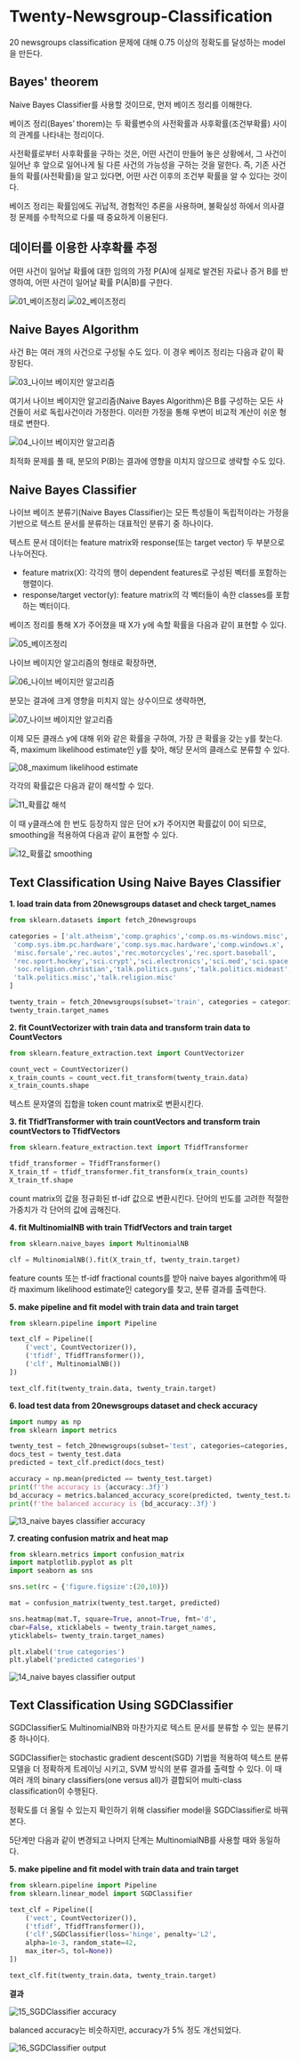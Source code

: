 # Twenty-Newsgroup-Classification

20 newsgroups classification 문제에 대해 0.75 이상의 정확도를 달성하는 model을 만든다.

## Bayes' theorem

Naive Bayes Classifier를 사용할 것이므로, 먼저 베이즈 정리를 이해한다.

베이즈 정리(Bayes’ thorem)는 두 확률변수의 사전확률과 사후확률(조건부확률) 사이의 관계를 나타내는 정리이다.

사전확률로부터 사후확률을 구하는 것은, 어떤 사건이 만들어 놓은 상황에서, 그 사건이 일어난 후 앞으로 일어나게 될 다른 사건의 가능성을 구하는 것을 말한다. 즉, 기존 사건들의 확률(사전확률)을 알고 있다면, 어떤 사건 이후의 조건부 확률을 알 수 있다는 것이다.

베이즈 정리는 확률임에도 귀납적, 경험적인 추론을 사용하며, 불확실성 하에서 의사결정 문제를 수학적으로 다룰 때 중요하게 이용된다.

## 데이터를 이용한 사후확률 추정

어떤 사건이 일어날 확률에 대한 임의의 가정 P(A)에 실제로 발견된 자료나 증거 B를 반영하여, 어떤 사건이 일어날 확률 P(A|B)를 구한다.

![01_베이즈정리](https://user-images.githubusercontent.com/104701375/167359507-a8f6aeae-80db-494c-ac01-2ee2b659ab3f.png)
![02_베이즈정리](https://user-images.githubusercontent.com/104701375/167360130-75bef3a3-cd8a-451f-b099-d149c0b40807.png)

## Naive Bayes Algorithm

사건 B는 여러 개의 사건으로 구성될 수도 있다. 이 경우 베이즈 정리는 다음과 같이 확장된다.

![03_나이브 베이지안 알고리즘](https://user-images.githubusercontent.com/104701375/167360759-00c153b6-edd3-4edf-8d52-6501955c6873.png)

여기서 나이브 베이지안 알고리즘(Naive Bayes Algorithm)은 B를 구성하는 모든 사건들이 서로 독립사건이라 가정한다. 이러한 가정을 통해 우변이 비교적 계산이 쉬운 형태로 변한다.

![04_나이브 베이지안 알고리즘](https://user-images.githubusercontent.com/104701375/167361080-115c71a6-92ef-44a5-9428-6ac1ae49c799.png)

최적화 문제를 풀 때, 분모의 P(B)는 결과에 영향을 미치지 않으므로 생략할 수도 있다.

## Naive Bayes Classifier

나이브 베이즈 분류기(Naive Bayes Classifier)는 모든 특성들이 독립적이라는 가정을 기반으로 텍스트 문서를 분류하는 대표적인 분류기 중 하나이다.  

텍스트 문서 데이터는 feature matrix와 response(또는 target vector) 두 부분으로 나누어진다.
- feature matrix(X): 각각의 행이 dependent features로 구성된 벡터를 포함하는 행렬이다.
- response/target vector(y): feature matrix의 각 벡터들이 속한 classes를 포함하는 벡터이다.  

베이즈 정리를 통해 X가 주어졌을 때 X가 y에 속할 확률을 다음과 같이 표현할 수 있다.

![05_베이즈정리](https://user-images.githubusercontent.com/104701375/167362726-249e97d0-195e-4d2b-bac8-5d4624236bc4.png)

나이브 베이지안 알고리즘의 형태로 확장하면, 

![06_나이브 베이지안 알고리즘](https://user-images.githubusercontent.com/104701375/167364289-b10467a1-0161-493a-8500-33ea9a2ad397.png)

분모는 결과에 크게 영향을 미치지 않는 상수이므로 생략하면,

![07_나이브 베이지안 알고리즘](https://user-images.githubusercontent.com/104701375/167364626-9c8fa662-3d7a-41e1-ac8e-4a77bfbc83ef.png)

이제 모든 클래스 y에 대해 위와 같은 확률을 구하여, 가장 큰 확률을 갖는 y를 찾는다. 즉, maximum likelihood estimate인 y를 찾아, 해당 문서의 클래스로 분류할 수 있다. 

![08_maximum likelihood estimate](https://user-images.githubusercontent.com/104701375/167365464-7e3461c8-77f4-4a29-8edc-bbe2d258b818.png)

각각의 확률값은 다음과 같이 해석할 수 있다.

![11_확률값 해석](https://user-images.githubusercontent.com/104701375/167369550-2d21598d-fe38-47c5-a152-3f1e6d938e53.png)

이 때 y클래스에 한 번도 등장하지 않은 단어 x가 주어지면 확률값이 0이 되므로, smoothing을 적용하여 다음과 같이 표현할 수 있다. 

![12_확률값 smoothing](https://user-images.githubusercontent.com/104701375/167370335-8eb68322-3718-4482-882b-7b3b6b730685.png)

## Text Classification Using Naive Bayes Classifier

**1. load train data from 20newsgroups dataset and check target_names**

   ```python
   from sklearn.datasets import fetch_20newsgroups

   categories = ['alt.atheism','comp.graphics','comp.os.ms-windows.misc',
    'comp.sys.ibm.pc.hardware','comp.sys.mac.hardware','comp.windows.x',
    'misc.forsale','rec.autos','rec.motorcycles','rec.sport.baseball',
    'rec.sport.hockey','sci.crypt','sci.electronics','sci.med','sci.space',
    'soc.religion.christian','talk.politics.guns','talk.politics.mideast',
    'talk.politics.misc','talk.religion.misc'
   ]

   twenty_train = fetch_20newsgroups(subset='train', categories = categories, shuffle= True, random_state=42)
   twenty_train.target_names
   ```
   
  **2. fit CountVectorizer with train data and transform train data to CountVectors** 

   ```python
   from sklearn.feature_extraction.text import CountVectorizer

   count_vect = CountVectorizer()
   x_train_counts = count_vect.fit_transform(twenty_train.data)
   x_train_counts.shape
   ```
   
   텍스트 문자열의 집합을 token count matrix로 변환시킨다.
   
  **3. fit TfidfTransformer with train countVectors and transform train countVectors to TfidfVectors**

   ```python
   from sklearn.feature_extraction.text import TfidfTransformer

   tfidf_transformer = TfidfTransformer()
   X_train_tf = tfidf_transformer.fit_transform(x_train_counts)
   X_train_tf.shape 
   ```
   count matrix의 값을 정규화된 tf-idf 값으로 변환시킨다. 단어의 빈도를 고려한 적절한 가중치가 각 단어의 값에 곱해진다. 
   
  **4. fit MultinomialNB with train TfidfVectors and train target**
   
   ```python
   from sklearn.naive_bayes import MultinomialNB

   clf = MultinomialNB().fit(X_train_tf, twenty_train.target)
   ```
   
   feature counts 또는 tf-idf fractional counts를 받아 naive bayes algorithm에 따라 maximum likelihood estimate인    category를 찾고, 분류 결과를 출력한다.
   
  **5. make pipeline and fit model with train data and train target**
  
   ```python
   from sklearn.pipeline import Pipeline

   text_clf = Pipeline([ 
       ('vect', CountVectorizer()),
       ('tfidf', TfidfTransformer()),
       ('clf', MultinomialNB())
   ])

   text_clf.fit(twenty_train.data, twenty_train.target)
   ```
   
  **6. load test data from 20newsgroups dataset and check accuracy**

   ```python
   import numpy as np
   from sklearn import metrics

   twenty_test = fetch_20newsgroups(subset='test', categories=categories, shuffle=True, random_state=42)
   docs_test = twenty_test.data
   predicted = text_clf.predict(docs_test)

   accuracy = np.mean(predicted == twenty_test.target)
   print(f'the accuracy is {accuracy:.3f}')
   bd_accuracy = metrics.balanced_accuracy_score(predicted, twenty_test.target)
   print(f'the balanced accuracy is {bd_accuracy:.3f}')
   ```
   
   ![13_naive bayes classifier accuracy](https://user-images.githubusercontent.com/104701375/167376491-6e501a6b-7a08-49f2-84bd-9174eaff1401.png)
   
  **7. creating confusion matrix and heat map**
   
   ```python
   from sklearn.metrics import confusion_matrix
   import matplotlib.pyplot as plt
   import seaborn as sns

   sns.set(rc = {'figure.figsize':(20,10)})

   mat = confusion_matrix(twenty_test.target, predicted)

   sns.heatmap(mat.T, square=True, annot=True, fmt='d',
   cbar=False, xticklabels = twenty_train.target_names,
   yticklabels= twenty_train.target_names)

   plt.xlabel('true categories')
   plt.ylabel('predicted categories')
   ```
   ![14_naive bayes classifier output](https://user-images.githubusercontent.com/104701375/167376522-23661745-cf27-4ee2-b2bf-328fd72e3251.png)

## Text Classification Using SGDClassifier

SGDClassifier도 MultinomialNB와 마찬가지로 텍스트 문서를 분류할 수 있는 분류기 중 하나이다. 

SGDClassifier는 stochastic gradient descent(SGD) 기법을 적용하여 텍스트 분류 모델을 더 정확하게 트레이닝 시키고, SVM 방식의 분류 결과를 출력할 수 있다. 이 때 여러 개의 binary classifiers(one versus all)가 결합되어 multi-class classification이 수행된다. 

정확도를 더 올릴 수 있는지 확인하기 위해 classifier model을 SGDClassifier로 바꿔본다. 

5단계만 다음과 같이 변경되고 나머지 단계는 MultinomialNB를 사용할 때와 동일하다.

   **5. make pipeline and fit model with train data and train target** 
  
   ```python
   from sklearn.pipeline import Pipeline
   from sklearn.linear_model import SGDClassifier

   text_clf = Pipeline([ 
       ('vect', CountVectorizer()),
       ('tfidf', TfidfTransformer()),
       ('clf',SGDClassifier(loss='hinge', penalty='L2',
       alpha=1e-3, random_state=42,
       max_iter=5, tol=None))
   ])

   text_clf.fit(twenty_train.data, twenty_train.target)
   ```

**결과**

![15_SGDClassifier accuracy](https://user-images.githubusercontent.com/104701375/167381271-14709d6d-df59-40f2-818f-91d25177c6ce.png)

balanced accuracy는 비슷하지만, accuracy가 5% 정도 개선되었다.

![16_SGDClassifier output](https://user-images.githubusercontent.com/104701375/167381279-4020fe39-6bdb-4297-a941-950d8c9d46fb.png)

